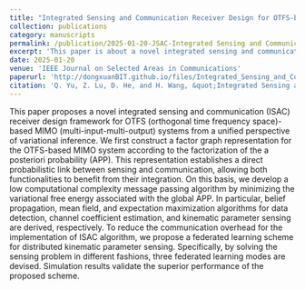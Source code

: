 ```yaml
---
title: "Integrated Sensing and Communication Receiver Design for OTFS-based MIMO System: A Unified Variational Inference Framework"
collection: publications
category: manuscripts
permalink: /publication/2025-01-20-JSAC-Integrated Sensing and Communication Receiver Design for OTFS-based MIMO System A Unified Variational Inference Framework Analysis-number-21
excerpt: 'This paper is about a novel integrated sensing and communication (ISAC) receiver design framework for OTFS-based MIMO systems from a unified perspective of variational inference.'
date: 2025-01-20
venue: 'IEEE Journal on Selected Areas in Communications'
paperurl: 'http://dongxuanBIT.github.io/files/Integrated_Sensing_and_Communication_Receiver_Design_for_OTFS-based_MIMO_System_A_Unified_Variational_Inference_Framework.pdf'
citation: 'Q. Yu, Z. Lu, D. He, and H. Wang, &quot;Integrated Sensing and Communication Receiver Design for OTFS-based MIMO System: A Unified Variational Inference Framework,&quot; <i>IEEE J. Sel. Areas Commun.</i>, Early Access, Jan. 2025.'
---
```


This paper proposes a novel integrated sensing and communication (ISAC) receiver design framework for OTFS (orthogonal time frequency space)-based MIMO (multi-input-multi-output) systems from a unified perspective of variational inference. We first construct a factor graph representation for the OTFS-based MIMO system according to the factorization of the a posteriori probability (APP). This representation establishes a direct probabilistic link between sensing and communication, allowing both functionalities to benefit from their integration. On this basis, we develop a low computational complexity message passing algorithm by minimizing the variational free energy associated with the global APP. In particular, belief propagation, mean field, and expectation maximization algorithms for data detection, channel coefficient estimation, and kinematic parameter sensing are derived, respectively. To reduce the communication overhead for the implementation of ISAC algorithm, we propose a federated learning scheme for distributed kinematic parameter sensing. Specifically, by solving the sensing problem in different fashions, three federated learning modes are devised. Simulation results validate the superior performance of the proposed scheme.